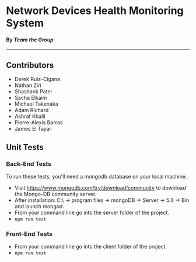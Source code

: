 # Network Devices Health Monitoring System
#### By _Team the Group_

***

## Contributors
* Derek Ruiz-Cigana
* Nathan Ziri
* Shashank Patel
* Sacha Elkaim
* Michael Takenaka
* Adam Richard
* Ashraf Khalil
* Pierre-Alexis Barras
* James El Tayar

## Unit Tests

### Back-End Tests
To run these tests, you'll need a mongodb database on your local machine.

 * Visit https://www.mongodb.com/try/download/community to download the Mongo-DB community server.
 * After installation: C:\ -> program files -> mongoDB -> Server -> 5.0 -> Bin and launch mongod.
 * From your command line go into the server folder of the project.
 * `npm run test`

### Front-End Tests

 * From your command line go into the client folder of the project.
 * `npm run test`